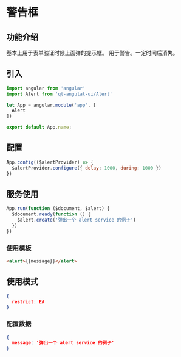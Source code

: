# 警告框

## 功能介绍

基本上用于表单验证时候上面弹的提示框。
用于警告。一定时间后消失。

## 引入

```javascript
import angular from 'angular'
import Alert from 'qt-angulat-ui/Alert'

let App = angular.module('app', [
  Alert
])

export default App.name;
```

## 配置

```javascript
App.config(($alertProvider) => {
  $alertProvider.configure({ delay: 1000, during: 1000 })
})
```

## 服务使用

```javascript
App.run(function ($document, $alert) {
  $document.ready(function () {
    $alert.create('弹出一个 alert service 的例子')
  })
})
```

### 使用模板

```html
<alert>{{message}}</alert>
```

## 使用模式

```JSON
{
  restrict: EA
}
```

### 配置数据

```JSON
{
  message: '弹出一个 alert service 的例子'
}
```
